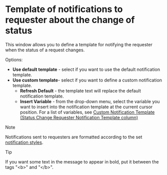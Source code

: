 # Template of notifications to requester about the change of status
 
This window allows you to define a template for notifying the requester when the status of a request changes.
 
Options:

- **Use default template** - select if you want to use the default notification template.
- **Use custom template**- select if you want to define a custom notification template.
    - **Refresh Default** - the template text will replace the default notification template.
    - **Insert Variable** - from the drop-down menu, select the variable you want to insert into the notification template at the current cursor position. For a list of variables, see [Custom Notification Template (Status Change Requester Notification Template column)](../../../service/message-template)

> [!NOTE]
> Notifications sent to requesters are formatted according to the set [notification styles](../../../settings/notification-style).

> [!TIP]
> If you want some text in the message to appear in bold, put it between the tags "&lt;b&gt;" and "&lt;/b&gt;".
